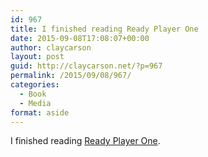 ```yaml
---
id: 967
title: I finished reading Ready Player One
date: 2015-09-08T17:08:07+00:00
author: claycarson
layout: post
guid: http://claycarson.net/?p=967
permalink: /2015/09/08/967/
categories:
  - Book
  - Media
format: aside
---
```

I finished reading [Ready Player One](http://amazon.com/exec/obidos/ASIN/B004J4WKUQ/claycarson0c-20).